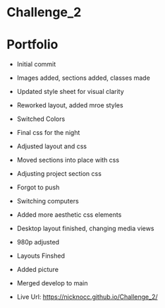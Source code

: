 # Challenge_2
 
# Portfolio

* Initial commit

* Images added, sections added, classes made

* Updated style sheet for visual clarity

* Reworked layout, added mroe styles

* Switched Colors

* Final css for the night

* Adjusted layout and css

* Moved sections into place with css

* Adjusting project section css

* Forgot to push

* Switching computers

* Added more aesthetic css elements

* Desktop layout finished, changing media views

* 980p adjusted

* Layouts Finshed

* Added picture

* Merged develop to main

* Live Url: https://nicknocc.github.io/Challenge_2/
